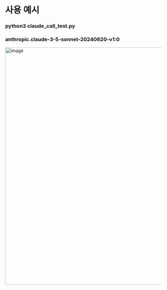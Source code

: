# 사용 예시
### python3 claude_call_test.py
### anthropic.claude-3-5-sonnet-20240620-v1:0


<img width="765" alt="image" src="https://github.com/user-attachments/assets/f1f28e94-5a15-4f03-90af-38043dca9dfb">

